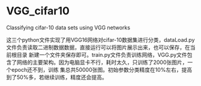 # VGG_cifar10
Classifying cifar-10 data sets using VGG networks

这三个python文件实现了用VGG16网络对cifar-10数据集进行分类，dataLoad.py文件负责读取二进制数据数据，直接运行可以将图片展示出来，也可以保存，在当前根目录
新建一个文件夹保存即可。train.py文件负责训练网络，VGG.py文件包含了网络的主要架构。因为电脑显卡不行，耗时太久，只训练了2000张图片，一个epoch还不到，训练
集总共50000张图。初始参数分类精度在10%左右，提高到了50%多，若继续训练，精度还会提高。
